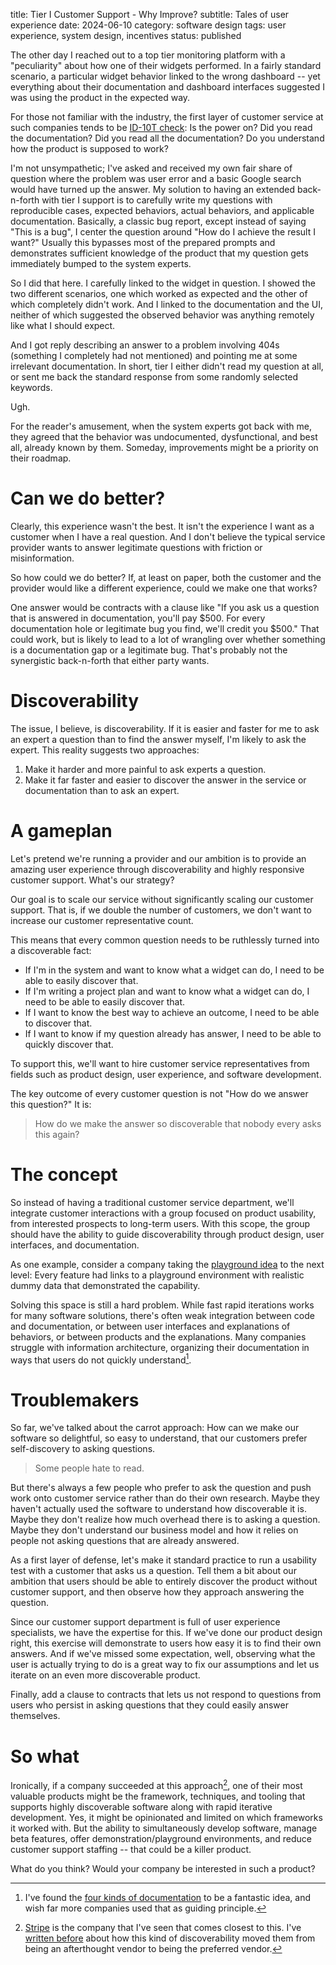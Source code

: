title: Tier I Customer Support - Why Improve?
subtitle: Tales of user experience
date: 2024-06-10
category: software design
tags: user experience, system design, incentives
status: published

The other day I reached out to a top tier monitoring platform with a "peculiarity" about how one of their widgets performed. In a fairly standard scenario, a particular widget behavior linked to the wrong dashboard -- yet everything about their documentation and dashboard interfaces suggested I was using the product in the expected way.

For those not familiar with the industry, the first layer of customer service at such companies tends to be [ID-10T check](https://en.wikipedia.org/wiki/User_error): Is the power on? Did you read the documentation? Did you read all the documentation? Do you understand how the product is supposed to work?

I'm not unsympathetic; I've asked and received my own fair share of question where the problem was user error and a basic Google search would have turned up the answer. My solution to having an extended back-n-forth with tier I support is to carefully write my questions with reproducible cases, expected behaviors, actual behaviors, and applicable documentation. Basically, a classic bug report, except instead of saying "This is a bug", I center the question around "How do I achieve the result I want?" Usually this bypasses most of the prepared prompts and demonstrates sufficient knowledge of the product that my question gets immediately bumped to the system experts.

So I did that here. I carefully linked to the widget in question. I showed the two different scenarios, one which worked as expected and the other of which completely didn't work. And I linked to the documentation and the UI, neither of which suggested the observed behavior was anything remotely like what I should expect.

And I got reply describing an answer to a problem involving 404s (something I completely had not mentioned) and pointing me at some irrelevant documentation. In short, tier I either didn't read my question at all, or sent me back the standard response from some randomly selected keywords.

Ugh.

For the reader's amusement, when the system experts got back with me, they agreed that the behavior was undocumented, dysfunctional, and best all, already known by them. Someday, improvements might be a priority on their roadmap.

# Can we do better?

Clearly, this experience wasn't the best. It isn't the experience I want as a customer when I have a real question. And I don't believe the typical service provider wants to answer legitimate questions with friction or misinformation.

So how could we do better? If, at least on paper, both the customer and the provider would like a different experience, could we make one that works?

One answer would be contracts with a clause like "If you ask us a question that is answered in documentation, you'll pay $500. For every documentation hole or legitimate bug you find, we'll credit you $500." That could work, but is likely to lead to a lot of wrangling over whether something is a documentation gap or a legitimate bug. That's probably not the synergistic back-n-forth that either party wants.

# Discoverability

The issue, I believe, is discoverability. If it is easier and faster for me to ask an expert a question than to find the answer myself, I'm likely to ask the expert. This reality suggests two approaches:

1. Make it harder and more painful to ask experts a question.
2. Make it far faster and easier to discover the answer in the service or documentation than to ask an expert.

# A gameplan

Let's pretend we're running a provider and our ambition is to provide an amazing user experience through discoverability and highly responsive customer support. What's our strategy?

Our goal is to scale our service without significantly scaling our customer support. That is, if we double the number of customers, we don't want to increase our customer representative count.

This means that every common question needs to be ruthlessly turned into a discoverable fact:

* If I'm in the system and want to know what a widget can do, I need to be able to easily discover that.
* If I'm writing a project plan and want to know what a widget can do, I need to be able to easily discover that.
* If I want to know the best way to achieve an outcome, I need to be able to discover that.
* If I want to know if my question already has answer, I need to be able to quickly discover that.

To support this, we'll want to hire customer service representatives from fields such as product design, user experience, and software development.

The key outcome of every customer question is not "How do we answer this question?" It is:

> How do we make the answer so discoverable that nobody every asks this again?

# The concept

So instead of having a traditional customer service department, we'll integrate customer interactions with a group focused on product usability, from interested prospects to long-term users. With this scope, the group should have the ability to guide discoverability through product design, user interfaces, and documentation.

As one example, consider a company taking the [playground idea](https://www.typescriptlang.org/play/) to the next level: Every feature had links to a playground environment with realistic dummy data that demonstrated the capability.

Solving this space is still a hard problem. While fast rapid iterations works for many software solutions, there's often weak integration between code and documentation, or between user interfaces and explanations of behaviors, or between products and the explanations. Many companies struggle with information architecture, organizing their documentation in ways that users do not quickly understand[^four].

[^four]: I've found the [four kinds of documentation](https://www.writethedocs.org/videos/eu/2017/the-four-kinds-of-documentation-and-why-you-need-to-understand-what-they-are-daniele-procida/) to be a fantastic idea, and wish far more companies used that as guiding principle.

# Troublemakers

So far, we've talked about the carrot approach: How can we make our software so delightful, so easy to understand, that our customers prefer self-discovery to asking questions.

> Some people hate to read.

But there's always a few people who prefer to ask the question and push work onto customer service rather than do their own research. Maybe they haven't actually used the software to understand how discoverable it is. Maybe they don't realize how much overhead there is to asking a question. Maybe they don't understand our business model and how it relies on people not asking questions that are already answered.

As a first layer of defense, let's make it standard practice to run a usability test with a customer that asks us a question. Tell them a bit about our ambition that users should be able to entirely discover the product without customer support, and then observe how they approach answering the question.

Since our customer support department is full of user experience specialists, we have the expertise for this. If we've done our product design right, this exercise will demonstrate to users how easy it is to find their own answers. And if we've missed some expectation, well, observing what the user is actually trying to do is a great way to fix our assumptions and let us iterate on an even more discoverable product.

Finally, add a clause to contracts that lets us not respond to questions from users who persist in asking questions that they could easily answer themselves.

# So what

Ironically, if a company succeeded at this approach[^stripe], one of their most valuable products might be the framework, techniques, and tooling that supports highly discoverable software along with rapid iterative development. Yes, it might be opinionated and limited on which frameworks it worked with. But the ability to simultaneously develop software, manage beta features, offer demonstration/playground environments, and reduce customer support staffing -- that could be a killer product.

[^stripe]: [Stripe](https://stripe.com/) is the company that I've seen that comes closest to this. I've [written before]({filename}stripe-review.md) about how this kind of discoverability moved them from being an afterthought vendor to being the preferred vendor.

What do you think? Would your company be interested in such a product?
